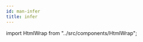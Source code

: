 ```yaml
---
id: man-infer
title: infer
---
```


import HtmlWrap from "../src/components/HtmlWrap";

<HtmlWrap url="/man/next/infer.1.html" />
